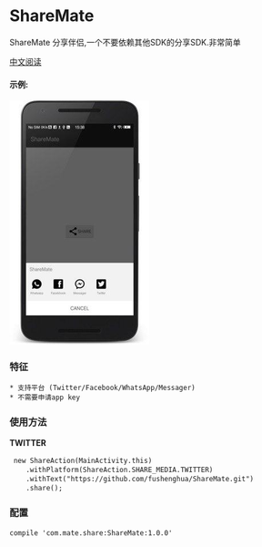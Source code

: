 # ShareMate

ShareMate  分享伴侣,一个不要依赖其他SDK的分享SDK.非常简单

[中文阅读](README-zh.md)

#### 示例:

![](https://github.com/fushenghua/ShareMate/raw/master/images/screenshot.png)

### 特征

    * 支持平台 (Twitter/Facebook/WhatsApp/Messager)
    * 不需要申请app key

### 使用方法


**TWITTER**

```
 new ShareAction(MainActivity.this)
    .withPlatform(ShareAction.SHARE_MEDIA.TWITTER)
    .withText("https://github.com/fushenghua/ShareMate.git")
    .share();
```


### 配置


```
compile 'com.mate.share:ShareMate:1.0.0'
```
